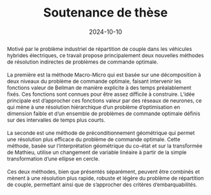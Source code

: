 ---
title: Soutenance de thèse

event: Soutenance de thèse
event_url: https://indico.math.cnrs.fr/event/9418/

location: Toulouse, France 

summary: Méthode à deux niveaux et préconditionnement géométrique en contrôle optimal. Application au problème de répartition de couple des véhicules hybrides électriques
abstract: 'Motivé par le problème industriel de répartition de couple dans les véhicules hybrides électriques, ce travail propose principalement deux nouvelles méthodes de résolution indirectes de problèmes de commande optimale. \

\

La première est la méthode Macro-Micro qui est basée sur une décomposition à deux niveaux du problème de commande optimale, faisant intervenir les fonctions valeur de Bellman de manière explicite à des temps préalablement fixés. Ces fonctions sont connues pour être assez difficile à construire. L’idée principale est d’approcher ces fonctions valeur par des réseaux de neurones, ce qui mène à une résolution hiérarchique d’un problème d’optimisation en dimension faible et d’un ensemble de problèmes de commande optimale définis sur des intervalles de temps plus courts. \

\

La seconde est une méthode de préconditionnement géométrique qui permet une résolution plus efficace du problème de commande optimale. Cette méthode, basée sur l’interprétation géométrique du co-état et sur la transformée de Mathieu, utilise un changement de variable linéaire à partir de la simple transformation d’une ellipse en cercle. \

\

Ces deux méthodes, bien que présentés séparément, peuvent être combinés et mènent à une résolution plus rapide, robuste et légère du problème de répartition de couple, permettant ainsi que de s’approcher des critères d’embarquabilités.'

# Talk start and end times.
#   End time can optionally be hidden by prefixing the line with `#`.
date: '2024-10-10'
# date_end: '2024-03-29'
all_day: true

# Schedule page publish date (NOT talk date).
publishDate: '2024-10-10'

authors: 
- Rémy Dutto

tags:
- Bilevel optimal control 
- Geometric preconditioner
- Indirect shooting
- Pontryagin maximum principle
- Neural Network
- Hybrid electric vehicle

# Is this a featured talk? (true/false)
featured: false
url_code: ''
url_pdf: uploads/2024_Soutenance.pdf
url_slides: ''
url_video: ''
---